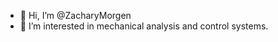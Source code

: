 - 👋 Hi, I’m @ZacharyMorgen
- 👀 I’m interested in mechanical analysis and control systems.

<!---
ZacharyMorgen/ZacharyMorgen is a ✨ special ✨ repository because its `README.md` (this file) appears on your GitHub profile.
You can click the Preview link to take a look at your changes.
--->
